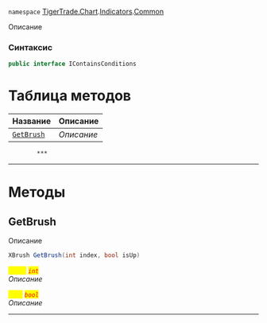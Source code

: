 
`namespace` [TigerTrade.Chart](../../../TigerTrade.Chart.md).[Indicators](../../../TigerTrade.Chart/Indicators.md).[Common](../../../TigerTrade.Chart/Indicators/Common.md)


Описание

### Синтаксис
```csharp
public interface IContainsConditions
```


# Таблица методов
| Название | Описание |
| --- | --- |
| [`GetBrush`](./IContainsConditions.cs/Методы/GetBrush.md) | *Описание* |




            ***
  ***
  # Методы

## GetBrush
Описание

```csharp
XBrush GetBrush(int index, bool isUp)
```

<mark style="color:yellow;">`index`</mark> <mark style="color:red;">*`int`*</mark>  
 *Описание*  

<mark style="color:yellow;">`isUp`</mark> <mark style="color:red;">*`bool`*</mark>  
 *Описание*  


***                

